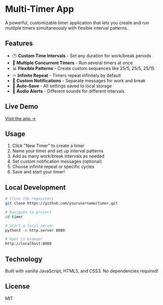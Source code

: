 # Multi-Timer App

A powerful, customizable timer application that lets you create and run multiple timers simultaneously with flexible interval patterns.

## Features

- 🕐 **Custom Time Intervals** - Set any duration for work/break periods
- 🔄 **Multiple Concurrent Timers** - Run several timers at once
- 📊 **Flexible Patterns** - Create custom sequences like 25/5, 25/5, 25/15
- ♾️ **Infinite Repeat** - Timers repeat infinitely by default
- 🔔 **Custom Notifications** - Separate messages for work and break
- 💾 **Auto-Save** - All settings saved to local storage
- 🎵 **Audio Alerts** - Different sounds for different intervals

## Live Demo

[Visit the app →](https://your-vercel-url.vercel.app)

## Usage

1. Click "New Timer" to create a timer
2. Name your timer and set up interval patterns
3. Add as many work/break intervals as needed
4. Set custom notification messages (optional)
5. Choose infinite repeat or specific cycles
6. Save and start your timer!

## Local Development

```bash
# Clone the repository
git clone https://github.com/yourusername/timer.git

# Navigate to project
cd timer

# Start a local server
python3 -m http.server 8080

# Open in browser
http://localhost:8080
```

## Technology

Built with vanilla JavaScript, HTML5, and CSS3. No dependencies required!

## License

MIT